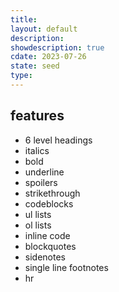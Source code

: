 ```yaml
---
title: 
layout: default
description: 
showdescription: true
cdate: 2023-07-26
state: seed
type: 
---
```


## features

- 6 level headings
- italics
- bold
- underline
- spoilers
- strikethrough
- codeblocks
- ul lists
- ol lists
- inline code
- blockquotes
- sidenotes
- single line footnotes
- hr
